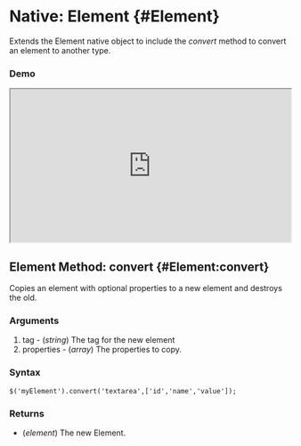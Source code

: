 Native: Element {#Element}
========================

Extends the Element native object to include the _convert_ method to convert an element to another type.

### Demo

<iframe src="http://mooshell.net/rpflo/3uACE/embedded/?tabs=result,js,html" style="width: 100%; height:275px"></iframe>

Element Method: convert {#Element:convert}
----------------------------------

Copies an element with optional properties to a new element and destroys the old.

### Arguments

1. tag - (_string_) The tag for the new element
2. properties - (_array_) The properties to copy.

### Syntax

	$('myElement').convert('textarea',['id','name','value']);

### Returns

* (_element_) The new Element.